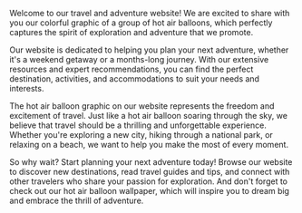 <!--
Write me content for website with wallpaper "A colorful graphic of a group of hot air balloons for a travel or adventure website"
-->

<!--font:Poppins-->

Welcome to our travel and adventure website! We are excited to share with you our colorful graphic of a group of hot air balloons, which perfectly captures the spirit of exploration and adventure that we promote.

Our website is dedicated to helping you plan your next adventure, whether it's a weekend getaway or a months-long journey. With our extensive resources and expert recommendations, you can find the perfect destination, activities, and accommodations to suit your needs and interests.

The hot air balloon graphic on our website represents the freedom and excitement of travel. Just like a hot air balloon soaring through the sky, we believe that travel should be a thrilling and unforgettable experience. Whether you're exploring a new city, hiking through a national park, or relaxing on a beach, we want to help you make the most of every moment.

So why wait? Start planning your next adventure today! Browse our website to discover new destinations, read travel guides and tips, and connect with other travelers who share your passion for exploration. And don't forget to check out our hot air balloon wallpaper, which will inspire you to dream big and embrace the thrill of adventure.
